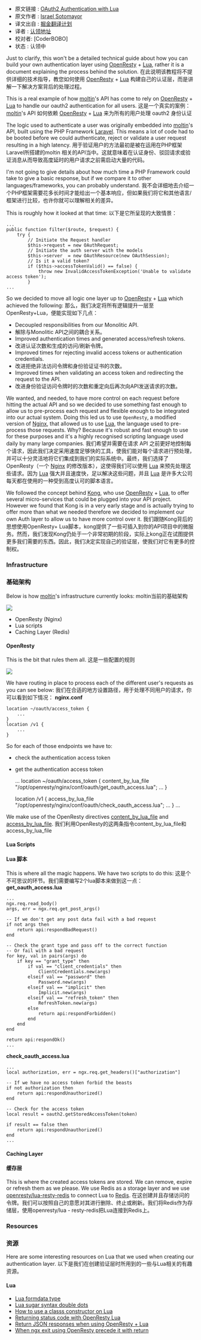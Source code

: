 * 原文链接 : [OAuth2 Authentication with Lua](http://lua.space/webdev/oauth2-authentication-with-lua)
* 原文作者 : [Israel Sotomayor](https://github.com/zot24)
* 译文出自 : [掘金翻译计划](https://github.com/xitu/gold-miner)
* 译者 : [认领地址](https://github.com/xitu/gold-miner/issues/117)
* 校对者: [CoderBOBO]
* 状态 : 认领中

Just to clarify, this won't be a detailed technical guide about how you can build your own authentication layer using [OpenResty](https://openresty.org) + [Lua](http://www.lua.org), rather it is a document explaining the process behind the solution.
在此说明该教程将不提供详细的技术指导，教您如何使用 [OpenResty](https://openresty.org) + [Lua](http://www.lua.org) 构建自己的认证层，而是讲解一下解决方案背后的处理过程。

This is a real example of how [moltin](https://moltin.com)'s API has come to rely on [OpenResty](https://openresty.org) + [Lua](http://www.lua.org) to handle our oauth2 authentication for all users.
这是一个真实的案例：[moltin](https://moltin.com)'s API 如何依赖 [OpenResty](https://openresty.org) + [Lua](http://www.lua.org) 来为所有的用户处理 oauth2 身份认证

The logic used to authenticate a user was originally embedded into [moltin](https://moltin.com)'s API, built using the PHP Framework [Laravel](https://laravel.com/). This means a lot of code had to be booted before we could authenticate, reject or validate a user request resulting in a high latency.
用于验证用户的方法最初是被在运用在PHP框架Laravel所搭建的moltin 相关的API当中。这就意味着在认证身份、驳回请求或验证消息从而导致高度延时的用户请求之前需启动大量的代码。

I'm not going to give details about how much time a PHP Framework could take to give a basic response, but if we compare it to other languages/frameworks, you can probably understand.
我不会详细地去介绍一个PHP框架需要花多长时间才能给出一个基本响应，但如果我们将它和其他语言/框架进行比较，也许你就可以理解相关的差异。

This is roughly how it looked at that time:
以下是它所呈现的大致情景：

    ...
    public function filter($route, $request) {
        try {
            // Initiate the Request handler
            $this->request = new OAuthRequest;
            // Initiate the auth server with the models
            $this->server  = new OAuthResource(new OAuthSession);
            // Is it a valid token?   
            if ($this->accessTokenValid() == false) {
                throw new InvalidAccessTokenException('Unable to validate access token');
            }
    ...

So we decided to move all logic one layer up to [OpenResty](https://openresty.org) + [Lua](http://www.lua.org) which achieved the following:
那么，我们决定将所有逻辑提升一层至OpenResty+Lua，便能实现如下几点：

*   Decoupled responsibilities from our Monolitic API.
*   解除与Monolitic API之间的耦合关系。
*   Improved authentication times and generated access/refresh tokens.
*   改进认证次数和生成的访问/刷新令牌。
*   Improved times for rejecting invalid access tokens or authentication credentials.
*   改进拒绝非法访问令牌和身份验证证书的次数。
*   Improved times when validating an access token and redirecting the request to the API.
*   改进身份验证访问令牌时的次数和重定向后再次向API发送请求的次数。

We wanted, and needed, to have more control on each request before hitting the actual API and so we decided to use something fast enough to allow us to pre-process each request and flexible enough to be integrated into our actual system. Doing this led us to use `OpenResty`, a modified version of [Nginx](https://www.nginx.com/), that allowed us to use [Lua](http://www.lua.org), the language used to pre-process those requests. Why? Because it's robust and fast enough to use for these purposes and it's a highly recognised scripting language used daily by many large companies.
我们希望并需要在请求 API 之前更好地控制每个请求，因此我们决定采用速度足够快的工具，使我们能对每个请求进行预处理，并可以十分灵活地将它们集成到我们的实际系统中。最终，我们选择了 OpenResty（一个 [Nginx](https://www.nginx.com/) 的修改版本），这使得我们可以使用 [Lua](http://www.lua.org) 来预先处理这些请求。因为 [Lua](http://www.lua.org) 强大并且速度快，足以解决这些问题，并且 [Lua](http://www.lua.org) 是许多大公司每天都在使用的一种受到高度认可的脚本语言。

We followed the concept behind [Kong](https://github.com/Mashape/kong), who use [OpenResty](https://openresty.org) + [Lua](http://www.lua.org), to offer several micro-services that could be plugged into your API project. However we found that Kong is in a very early stage and is actually trying to offer more than what we needed therefore we decided to implement our own Auth layer to allow us to have more control over it.
我们跟随Kong背后的思想使用OpenResty+ Lua脚本，kong提供了一些可插入到你的API项目中的微服务。然而，我们发现Kong仍处于一个非常初期的阶段，实际上kong正在试图提供更多我们需要的东西。因此，我们决定实现自己的验证层，使我们对它有更多的控制权。
### Infrastructure
### 基础架构

Below is how [moltin](https://moltin.com)'s infrastructure currently looks:
moltin当前的基础架构

![](https://moltin.com/files/large/67b084c60b6d0ff)

*   OpenResty (Nginx)
*   Lua scripts
*   Caching Layer (Redis)

#### OpenResty

This is the bit that rules them all.
这是一些配置的规则

![](https://moltin.com/files/large/8b359a7b2bad55a)

We have routing in place to process each of the different user's requests as you can see below:
我们在合适的地方设置路径，用于处理不同用户的请求，你可以看到如下情况：
**nginx.conf**

    location ~/oauth/access_token {
        ...
    }
    location /v1 {
        ...
    }

So for each of those endpoints we have to:

*   check the authentication access token
*   get the authentication access token

    ...
    location ~/oauth/access_token {
        content_by_lua_file "/opt/openresty/nginx/conf/oauth/get_oauth_access.lua";
        ...
    }

    location /v1 {
        access_by_lua_file "/opt/openresty/nginx/conf/oauth/check_oauth_access.lua";
       ...
    }
    ...

We make use of the OpenResty directives [content_by_lua_file](https://github.com/openresty/lua-nginx-module#content_by_lua_file) and [access_by_lua_file](https://github.com/openresty/lua-nginx-module#access_by_lua_file).
我们利用OpenResty的这两条指令content_by_lua_file和access_by_lua_file

#### Lua Scripts
#### Lua 脚本

This is where all the magic happens. We have two scripts to do this:
这是个不可思议的环节。我们需要编写2个lua脚本来做到这一点：
**get_oauth_access.lua**

    ...
    ngx.req.read_body()
    args, err = ngx.req.get_post_args()

    -- If we don't get any post data fail with a bad request
    if not args then
        return api:respondBadRequest()
    end

    -- Check the grant type and pass off to the correct function
    -- Or fail with a bad request
    for key, val in pairs(args) do
        if key == "grant_type" then
            if val == "client_credentials" then
                ClientCredentials.new(args)
            elseif val == "password" then
                Password.new(args)
            elseif val == "implicit" then
                Implicit.new(args)
            elseif val == "refresh_token" then
                RefreshToken.new(args)
            else
                return api:respondForbidden()
            end
        end
    end

    return api:respondOk()
    ...

**check_oauth_access.lua**

    ...
    local authorization, err = ngx.req.get_headers()["authorization"]

    -- If we have no access token forbid the beasts
    if not authorization then
        return api:respondUnauthorized()
    end

    -- Check for the access token
    local result = oauth2.getStoredAccessToken(token)

    if result == false then
        return api:respondUnauthorized()
    end
    ...

#### Caching Layer
#### 缓存层

This is where the created access tokens are stored. We can remove, expire or refresh them as we please. We use Redis as a storage layer and we use [openresty/lua-resty-redis](https://github.com/openresty/lua-resty-redis) to connect Lua to [Redis](http://redis.io/).
在这创建并且存储访问的令牌。我们可以按照自己的意愿对其进行删除、终止或刷新。我们将Redis作为存储层，使用openresty/lua - resty-redis把Lua连接到Redis上。

### Resources
### 资源

Here are some interesting resources on Lua that we used when creating our authentication layer.
以下是我们在创建验证层时所用到的一些与Lua相关的有趣资源。
#### Lua

*   [Lua formdata type](http://blog.zot24.com/lua-formdata-type/)
*   [Lua sugar syntax double dots](http://blog.zot24.com/lua-sugar-syntax-double-dots/)
*   [How to use a classs constructor on Lua](http://blog.zot24.com/how-to-use-a-classs-constructor-on-lua/)
*   [Returning status code with OpenResty Lua](http://blog.zot24.com/returning-status-code-with-openresty-lua/)
*   [Return JSON responses when using OpenResty + Lua](http://blog.zot24.com/return-json-responses-when-using-openresty-lua/)
*   [When ngx exit using OpenResty precede it with return](http://blog.zot24.com/when-ngx-exit-using-openresty-precede-it-with-return/)
